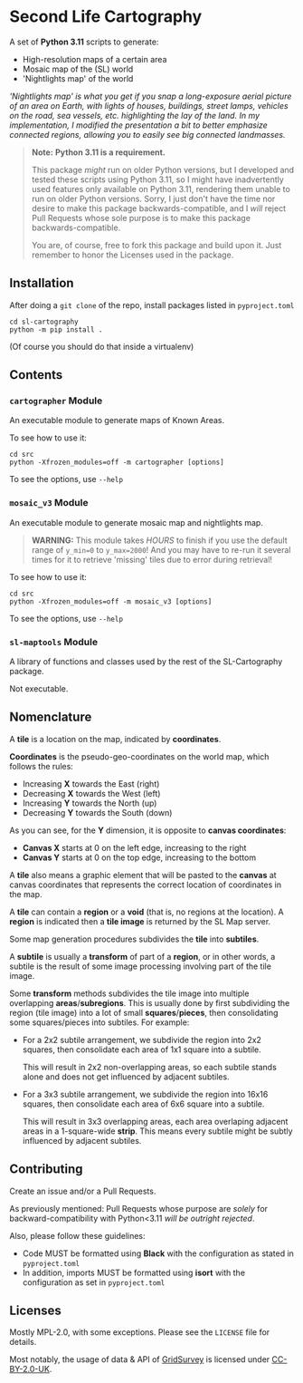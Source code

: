 # Second Life Cartography

A set of **Python 3.11** scripts to generate:
  * High-resolution maps of a certain area
  * Mosaic map of the (SL) world
  * 'Nightlights map' of the world

_'Nightlights map' is what you get if you snap a long-exposure aerial picture of an area
on Earth, with lights of houses, buildings, street lamps, vehicles on the road, sea vessels, etc.
highlighting the lay of the land. In my implementation, I modified the presentation a bit to
better emphasize connected regions, allowing you to easily see big connected landmasses._

> **Note:** **Python 3.11 is a requirement.**
> 
> This package _might_ run on older Python versions, but
> I developed and tested these scripts using Python 3.11, so I might have inadvertently
> used features only available on Python 3.11, rendering them unable to run on older Python
> versions. Sorry, I just don't have the time nor desire to make this package
> backwards-compatible, and I _will_ reject Pull Requests whose sole purpose is to make
> this package backwards-compatible.
> 
> You are, of course, free to fork this package and build upon it. Just remember to honor the
> Licenses used in the package.


## Installation

After doing a `git clone` of the repo, install packages listed in `pyproject.toml`

```shell
cd sl-cartography
python -m pip install . 
```

(Of course you should do that inside a virtualenv)


## Contents

### `cartographer` Module

An executable module to generate maps of Known Areas.

To see how to use it:

```shell
cd src
python -Xfrozen_modules=off -m cartographer [options] 
```

To see the options, use `--help`


### `mosaic_v3` Module

An executable module to generate mosaic map and nightlights map.

> **WARNING:** This module takes _HOURS_ to finish if you use the default range of `y_min=0` to `y_max=2000`! And you may have to re-run it several times
> for it to retrieve 'missing' tiles due to error during retrieval!

To see how to use it:

```shell
cd src
python -Xfrozen_modules=off -m mosaic_v3 [options] 
```

To see the options, use `--help`


### `sl-maptools` Module

A library of functions and classes used by the rest of the SL-Cartography package.

Not executable.


## Nomenclature

A **tile** is a location on the map, indicated by **coordinates**.

**Coordinates** is the pseudo-geo-coordinates on the world map, which follows the rules:
  * Increasing **X** towards the East (right)
  * Decreasing **X** towards the West (left)
  * Increasing **Y** towards the North (up)
  * Decreasing **Y** towards the South (down)

As you can see, for the **Y** dimension, it is opposite to **canvas coordinates**:

  * **Canvas X** starts at 0 on the left edge, increasing to the right
  * **Canvas Y** starts at 0 on the top edge, increasing to the bottom

A **tile** also means a graphic element that will be pasted to the **canvas** at
canvas coordinates that represents the correct location of coordinates in the map.

A **tile** can contain a **region** or a **void** (that is, no regions at the
location). A **region** is indicated then a **tile image** is returned by the
SL Map server.

Some map generation procedures subdivides the **tile** into **subtiles**.

A **subtile** is usually a **transform** of part of a **region**, or in other
words, a subtile is the result of some image processing involving part of the
tile image.

Some **transform** methods subdivides the tile image into multiple overlapping
**areas**/**subregions**. This is usually done by first subdividing the region
(tile image) into a lot of small **squares**/**pieces**, then consolidating
some squares/pieces into subtiles. For example:

  * For a 2x2 subtile arrangement, we subdivide the region into 2x2 squares,
    then consolidate each area of 1x1 square into a subtile.

    This will result in 2x2 non-overlapping areas, so each subtile stands
    alone and does not get influenced by adjacent subtiles.

  * For a 3x3 subtile arrangement, we subdivide the region into 16x16 squares,
    then consolidate each area of 6x6 square into a subtile.

    This will result in 3x3 overlapping areas, each area overlaping adjacent
    areas in a 1-square-wide **strip**. This means every subtile might be
    subtly influenced by adjacent subtiles.


## Contributing

Create an issue and/or a Pull Requests.

As previously mentioned: Pull Requests whose purpose are _solely_ for
backward-compatibility with Python<3.11 _will be outright rejected_.

Also, please follow these guidelines:

* Code MUST be formatted using **Black** with the configuration as stated in `pyproject.toml`
* In addition, imports MUST be formatted using **isort** with the configuration as set in `pyproject.toml`

## Licenses

Mostly MPL-2.0, with some exceptions. Please see the `LICENSE` file for details.

Most notably, the usage of data & API of [GridSurvey](http://www.gridsurvey.com)
is licensed under [CC-BY-2.0-UK](https://creativecommons.org/licenses/by/2.0/uk/).
